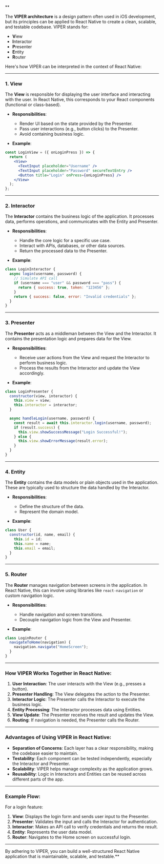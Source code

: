 
**

The **VIPER architecture** is a design pattern often used in iOS development, but its principles can be applied to React Native to create a clean, scalable, and testable codebase. VIPER stands for:

- **V**iew
- **I**nteractor
- **P**resenter
- **E**ntity
- **R**outer

Here's how VIPER can be interpreted in the context of React Native:

---

### 1. **View**
The **View** is responsible for displaying the user interface and interacting with the user. In React Native, this corresponds to your React components (functional or class-based).

- **Responsibilities**:
  - Render UI based on the state provided by the Presenter.
  - Pass user interactions (e.g., button clicks) to the Presenter.
  - Avoid containing business logic.

- **Example**:
```jsx
const LoginView = ({ onLoginPress }) => {
  return (
    <View>
      <TextInput placeholder="Username" />
      <TextInput placeholder="Password" secureTextEntry />
      <Button title="Login" onPress={onLoginPress} />
    </View>
  );
};
```

---

### 2. **Interactor**
The **Interactor** contains the business logic of the application. It processes data, performs operations, and communicates with the Entity and Presenter.

- **Responsibilities**:
  - Handle the core logic for a specific use case.
  - Interact with APIs, databases, or other data sources.
  - Return the processed data to the Presenter.

- **Example**:
```javascript
class LoginInteractor {
  async login(username, password) {
    // Simulate API call
    if (username === "user" && password === "pass") {
      return { success: true, token: "123456" };
    }
    return { success: false, error: "Invalid credentials" };
  }
}
```

---

### 3. **Presenter**
The **Presenter** acts as a middleman between the View and the Interactor. It contains the presentation logic and prepares data for the View.

- **Responsibilities**:
  - Receive user actions from the View and request the Interactor to perform business logic.
  - Process the results from the Interactor and update the View accordingly.

- **Example**:
```javascript
class LoginPresenter {
  constructor(view, interactor) {
    this.view = view;
    this.interactor = interactor;
  }

  async handleLogin(username, password) {
    const result = await this.interactor.login(username, password);
    if (result.success) {
      this.view.showSuccessMessage("Login Successful!");
    } else {
      this.view.showErrorMessage(result.error);
    }
  }
}
```

---

### 4. **Entity**
The **Entity** contains the data models or plain objects used in the application. These are typically used to structure the data handled by the Interactor.

- **Responsibilities**:
  - Define the structure of the data.
  - Represent the domain model.

- **Example**:
```javascript
class User {
  constructor(id, name, email) {
    this.id = id;
    this.name = name;
    this.email = email;
  }
}
```

---

### 5. **Router**
The **Router** manages navigation between screens in the application. In React Native, this can involve using libraries like `react-navigation` or custom navigation logic.

- **Responsibilities**:
  - Handle navigation and screen transitions.
  - Decouple navigation logic from the View and Presenter.

- **Example**:
```javascript
class LoginRouter {
  navigateToHome(navigation) {
    navigation.navigate("HomeScreen");
  }
}
```

---

### How VIPER Works Together in React Native:
1. **User Interaction**: The user interacts with the View (e.g., presses a button).
2. **Presenter Handling**: The View delegates the action to the Presenter.
3. **Interactor Logic**: The Presenter calls the Interactor to execute the business logic.
4. **Entity Processing**: The Interactor processes data using Entities.
5. **View Update**: The Presenter receives the result and updates the View.
6. **Routing**: If navigation is needed, the Presenter calls the Router.

---

### Advantages of Using VIPER in React Native:
- **Separation of Concerns**: Each layer has a clear responsibility, making the codebase easier to maintain.
- **Testability**: Each component can be tested independently, especially the Interactor and Presenter.
- **Scalability**: VIPER helps manage complexity as the application grows.
- **Reusability**: Logic in Interactors and Entities can be reused across different parts of the app.

---

### Example Flow:
For a login feature:
1. **View**: Displays the login form and sends user input to the Presenter.
2. **Presenter**: Validates the input and calls the Interactor for authentication.
3. **Interactor**: Makes an API call to verify credentials and returns the result.
4. **Entity**: Represents the user data model.
5. **Router**: Navigates to the Home screen on successful login.

---

By adhering to VIPER, you can build a well-structured React Native application that is maintainable, scalable, and testable.**
